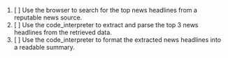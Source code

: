 1. [ ] Use the browser to search for the top news headlines from a reputable news source.
2. [ ] Use the code_interpreter to extract and parse the top 3 news headlines from the retrieved data.
3. [ ] Use the code_interpreter to format the extracted news headlines into a readable summary.
